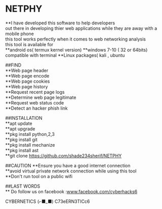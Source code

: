 # NETPHY</br>
**I have developed this software to help developers</br>
out there in developing thier web applications while they are away with a mobile phone</br>
this tool works perfectly when it comes to web networking analysis</br>
this tool is available for </br>
**android os( termux kernel version)
**windows 7-10 ( 32 or 64bits) compatible with terminal
**Linux packages( kali , ubuntu

##FIND</br>
**Web page header</br>
**Web page encode</br>
**Web page cookies</br>
**Web page history</br>
**Request recent page logs </br>
**Determine web page legitimate</br>
**Request web status code </br>
**Detect an hacker phish link</br>

##INSTALLATION </br>
**apt update </br>
**apt upgrade </br>
**pkg install python,2,3 </br>
**pkg install git </br>
**pkg install mechanize</br>
**pkg install ast</br>
**git clone https://github.com/shade234sherif/NETPHY</br>

##CAUTION
**Ensure you have a good internet connection</br>
**avoid virtual private network connection while using this tool</br>
**Don't run tool on a public wifi </br>

##LAST WORDS</br>
** Do follow us on facebook :www.facebook.com/cyberhacks6</br>

CYBERNETICS (⌐■_■)            C73eERN3TICc6

